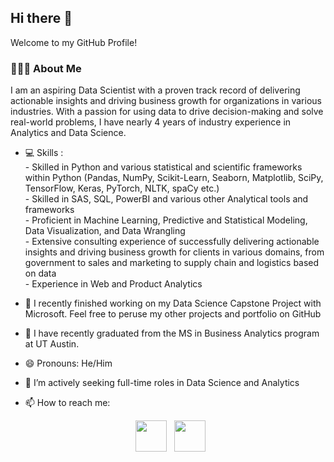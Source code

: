 <h2> Hi there 👋  </h2>
Welcome to my GitHub Profile!
<h3> 👨🏻‍💻 About Me </h3>

I am an aspiring Data Scientist with a proven track record of delivering actionable insights and driving business growth for organizations in various industries. With a passion for using data to drive decision-making and solve real-world problems, I have nearly 4 years of industry experience in Analytics and Data Science.
- 💻 Skills :  
       - Skilled in Python and various statistical and scientific frameworks within Python (Pandas, NumPy, Scikit-Learn, Seaborn, Matplotlib,  SciPy, TensorFlow, Keras,            PyTorch, NLTK, spaCy etc.) </br>
       - Skilled in SAS, SQL, PowerBI and various other Analytical tools and frameworks </br>
       - Proficient in Machine Learning, Predictive and Statistical Modeling, Data Visualization, and Data Wrangling </br>
       - Extensive consulting experience of successfully delivering actionable insights and driving business growth for clients in various domains, from government to            sales and marketing to supply chain and logistics based on data </br>
       - Experience in Web and Product Analytics </br>
       
  
- 🔭 I recently finished working on my Data Science Capstone Project with Microsoft. Feel free to peruse my other projects and portfolio on GitHub
- 🌱 I have recently graduated from the MS in Business Analytics program at UT Austin. 
- 😄 Pronouns: He/Him
- 👯 I’m actively seeking full-time roles in Data Science and Analytics
- 📫 How to reach me: 
<p align="center">  
&nbsp; <a href="https://www.linkedin.com/in/parthiv-borgohain/" target="_blank" rel="noopener noreferrer"><img src="https://img.icons8.com/plasticine/100/000000/linkedin.png" width="50" /></a>
&nbsp; <a href="mailto:parthiv.borgohain@utexas.edu" target="_blank" rel="noopener noreferrer"><img src="https://img.icons8.com/plasticine/100/000000/gmail.png"  width="50" /></a>
</p>
